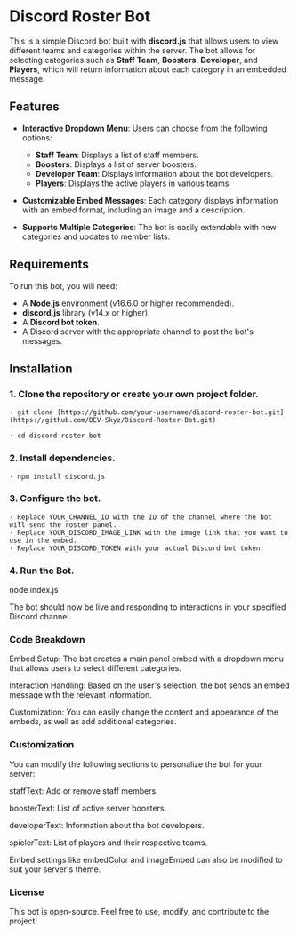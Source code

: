 # Discord Roster Bot

This is a simple Discord bot built with **discord.js** that allows users to view different teams and categories within the server. The bot allows for selecting categories such as **Staff Team**, **Boosters**, **Developer**, and **Players**, which will return information about each category in an embedded message.

## Features

- **Interactive Dropdown Menu**: Users can choose from the following options:
  - **Staff Team**: Displays a list of staff members.
  - **Boosters**: Displays a list of server boosters.
  - **Developer Team**: Displays information about the bot developers.
  - **Players**: Displays the active players in various teams.

- **Customizable Embed Messages**: Each category displays information with an embed format, including an image and a description.

- **Supports Multiple Categories**: The bot is easily extendable with new categories and updates to member lists.

## Requirements

To run this bot, you will need:

- A **Node.js** environment (v16.6.0 or higher recommended).
- **discord.js** library (v14.x or higher).
- A **Discord bot token**.
- A Discord server with the appropriate channel to post the bot's messages.

## Installation

### 1. Clone the repository or create your own project folder.

	· git clone [https://github.com/your-username/discord-roster-bot.git](https://github.com/DEV-Skyz/Discord-Roster-Bot.git)

	· cd discord-roster-bot

### 2. Install dependencies.

	· npm install discord.js


### 3. Configure the bot.

	· Replace YOUR_CHANNEL_ID with the ID of the channel where the bot will send the roster panel.
	· Replace YOUR_DISCORD_IMAGE_LINK with the image link that you want to use in the embed.
	· Replace YOUR_DISCORD_TOKEN with your actual Discord bot token.

### 4. Run the Bot.

  node index.js

  
   

The bot should now be live and responding to interactions in your specified Discord channel.




### Code Breakdown

Embed Setup: The bot creates a main panel embed with a dropdown menu that allows users to select different categories.

Interaction Handling: Based on the user's selection, the bot sends an embed message with the relevant information.

Customization: You can easily change the content and appearance of the embeds, as well as add additional categories.




### Customization

You can modify the following sections to personalize the bot for your server:

staffText: Add or remove staff members.

boosterText: List of active server boosters.

developerText: Information about the bot developers.

spielerText: List of players and their respective teams.

Embed settings like embedColor and imageEmbed can also be modified to suit your server's theme.





### License

This bot is open-source. Feel free to use, modify, and contribute to the project!

